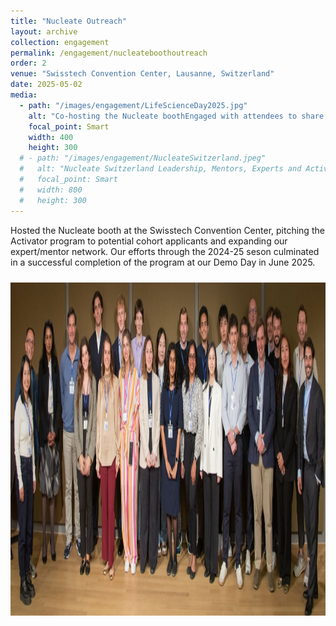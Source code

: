 ```yaml
---
title: "Nucleate Outreach"
layout: archive
collection: engagement
permalink: /engagement/nucleateboothoutreach
order: 2
venue: "Swisstech Convention Center, Lausanne, Switzerland"
date: 2025-05-02
media:
  - path: "/images/engagement/LifeScienceDay2025.jpg"
    alt: "Co-hosting the Nucleate boothEngaged with attendees to share Nucleate’s mission, pitched our Activator program to potential cohort applicants, and secured several new additions to our expert and mentor pool."
    focal_point: Smart
    width: 400
    height: 300
  # - path: "/images/engagement/NucleateSwitzerland.jpeg"
  #   alt: "Nucleate Switzerland Leadership, Mentors, Experts and Activator Cohort 2024-25"
  #   focal_point: Smart
  #   width: 800
  #   height: 300
---
```



Hosted the Nucleate booth at the Swisstech Convention Center, pitching the Activator program to potential cohort applicants and expanding our expert/mentor network. Our efforts through the 2024-25 seson culminated in a successful completion of the program at our Demo Day in June 2025.

<img src="/images/engagement/NucleateSwitzerland.jpeg" alt="Nucleate Switzerland Leadership, Mentors, Experts and Activator Cohort 2024-25" style="width:100%;max-width:800px;margin-top:10px;margin-bottom:10px;" width="800" height="533">
